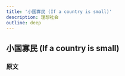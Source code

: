 ```yaml
---
title: '小国寡民 (If a country is small)'
description: 理想社会
outline: deep
---
```


## 小国寡民 (If a country is small)

### 原文

